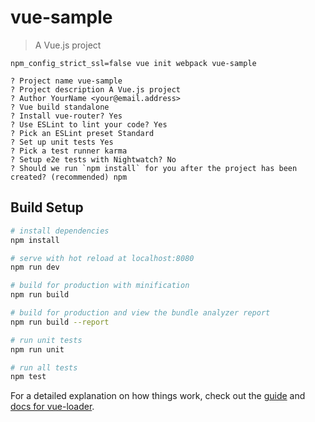 # vue-sample

> A Vue.js project

~~~
npm_config_strict_ssl=false vue init webpack vue-sample

? Project name vue-sample
? Project description A Vue.js project
? Author YourName <your@email.address>
? Vue build standalone
? Install vue-router? Yes
? Use ESLint to lint your code? Yes
? Pick an ESLint preset Standard
? Set up unit tests Yes
? Pick a test runner karma
? Setup e2e tests with Nightwatch? No
? Should we run `npm install` for you after the project has been created? (recommended) npm
~~~

## Build Setup

``` bash
# install dependencies
npm install

# serve with hot reload at localhost:8080
npm run dev

# build for production with minification
npm run build

# build for production and view the bundle analyzer report
npm run build --report

# run unit tests
npm run unit

# run all tests
npm test
```

For a detailed explanation on how things work, check out the [guide](http://vuejs-templates.github.io/webpack/) and [docs for vue-loader](http://vuejs.github.io/vue-loader).
